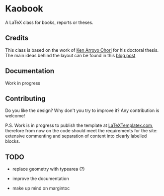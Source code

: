 # Kaobook

A LaTeX class for books, reports or theses.

## Credits

This class is based on the work of [Ken Arroyo 
Ohori](https://3d.bk.tudelft.nl/ken/en/) for his doctoral thesis. The 
main ideas behind the layout can be found in this [blog 
post](https://3d.bk.tudelft.nl/ken/en/2016/04/17/a-1.5-column-layout-in-latex.html)

## Documentation

Work in progress

## Contributing

Do you like the design? Why don't you try to improve it? Any 
contribution is welcome!

P.S. Work is in progress to publish the template at 
[LaTeXTemplatex.com](https://www.latextemplates.com), therefore from now 
on the code should meet the requirements for the site: extensive 
commenting and separation of content into clearly labelled blocks.

## TODO

* replace geometry with typearea (?)

* improve the documentation

* make up mind on margintoc
